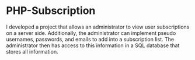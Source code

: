 # PHP-Subscription

I developed a project that allows an administrator to view user subscriptions on a server side. Additionally, the administrator can implement pseudo usernames, passwords, and emails to add into a subscription list. The administrator then has access to this information in a SQL database that stores all information. 
